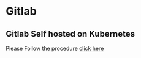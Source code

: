 # Gitlab

## Gitlab Self hosted on Kubernetes

Please Follow the procedure [click here](https://github.com/shaekhhasanshoron/gitlab/blob/master/gitlab-setup.md)

